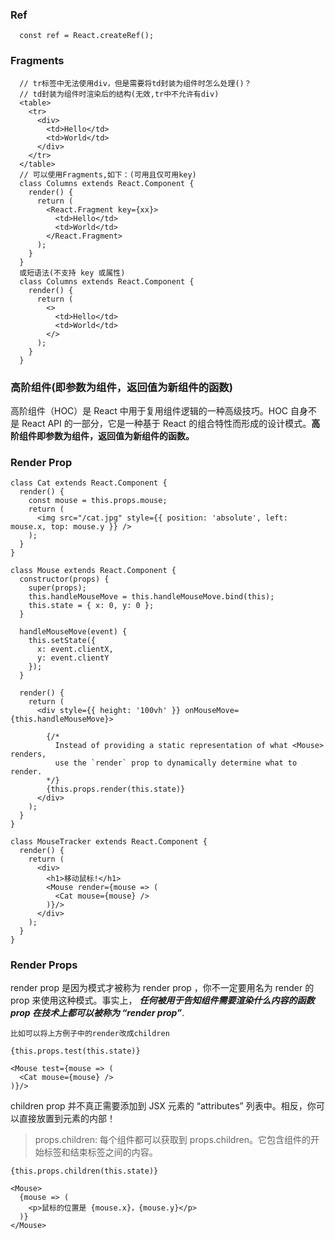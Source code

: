 ### Ref
```
  const ref = React.createRef();
```
### Fragments
```
  // tr标签中无法使用div，但是需要将td封装为组件时怎么处理()？
  // td封装为组件时渲染后的结构(无效,tr中不允许有div)
  <table>
    <tr>
      <div>
        <td>Hello</td>
        <td>World</td>
      </div>
    </tr>
  </table>
  // 可以使用Fragments,如下：(可用且仅可用key)
  class Columns extends React.Component {
    render() {
      return (
        <React.Fragment key={xx}>
          <td>Hello</td>
          <td>World</td>
        </React.Fragment>
      );
    }
  }
  或短语法(不支持 key 或属性)
  class Columns extends React.Component {
    render() {
      return (
        <>
          <td>Hello</td>
          <td>World</td>
        </>
      );
    }
  }
```
### 高阶组件(即参数为组件，返回值为新组件的函数)
高阶组件（HOC）是 React 中用于复用组件逻辑的一种高级技巧。HOC 自身不是 React API 的一部分，它是一种基于 React 的组合特性而形成的设计模式。**高阶组件即参数为组件，返回值为新组件的函数。**

### Render Prop
```
class Cat extends React.Component {
  render() {
    const mouse = this.props.mouse;
    return (
      <img src="/cat.jpg" style={{ position: 'absolute', left: mouse.x, top: mouse.y }} />
    );
  }
}

class Mouse extends React.Component {
  constructor(props) {
    super(props);
    this.handleMouseMove = this.handleMouseMove.bind(this);
    this.state = { x: 0, y: 0 };
  }

  handleMouseMove(event) {
    this.setState({
      x: event.clientX,
      y: event.clientY
    });
  }

  render() {
    return (
      <div style={{ height: '100vh' }} onMouseMove={this.handleMouseMove}>

        {/*
          Instead of providing a static representation of what <Mouse> renders,
          use the `render` prop to dynamically determine what to render.
        */}
        {this.props.render(this.state)}
      </div>
    );
  }
}

class MouseTracker extends React.Component {
  render() {
    return (
      <div>
        <h1>移动鼠标!</h1>
        <Mouse render={mouse => (
          <Cat mouse={mouse} />
        )}/>
      </div>
    );
  }
}

```
### Render Props
render prop 是因为模式才被称为 render prop ，你不一定要用名为 render 的 prop 来使用这种模式。事实上， ***任何被用于告知组件需要渲染什么内容的函数 prop 在技术上都可以被称为 “render prop”***.
```
比如可以将上方例子中的render改成children

{this.props.test(this.state)}

<Mouse test={mouse => (
  <Cat mouse={mouse} />
)}/>
```
children prop 并不真正需要添加到 JSX 元素的 “attributes” 列表中。相反，你可以直接放置到元素的内部！

> props.children: 每个组件都可以获取到 props.children。它包含组件的开始标签和结束标签之间的内容。
```
{this.props.children(this.state)}

<Mouse>
  {mouse => (
    <p>鼠标的位置是 {mouse.x}，{mouse.y}</p>
  )}
</Mouse>
```